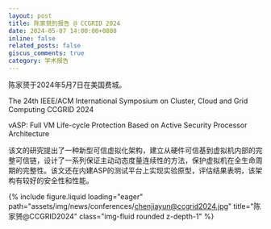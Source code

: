 ```yaml
---
layout: post
title: 陈家赟的报告 @ CCGRID 2024
date: 2024-05-07 14:00:00+0800
inline: false
related_posts: false
giscus_comments: true
category: 学术报告
---
```


陈家赟于2024年5月7日在美国费城。

The 24th IEEE/ACM International Symposium on Cluster, Cloud and Grid Computing
CCGRID 2024

vASP: Full VM Life-cycle Protection Based on Active Security Processor Architecture

该文的研究提出了一种新型可信虚拟化架构，建立从硬件可信基到虚拟机内部的完整可信链，设计了一系列保证主动动态度量连续性的方法，保护虚拟机在全生命周期的完整性。该文还在内建ASP的测试平台上实现实验原型，评估结果表明，该架构有较好的安全性和性能。

{% include figure.liquid loading="eager" path="assets/img/news/conferences/chenjiayun@ccgrid2024.jpg" title="陈家赟@CCGRID2024" class="img-fluid rounded z-depth-1" %}
